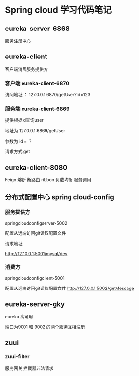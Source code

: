 # Spring cloud 学习代码笔记



## eureka-server-6868

服务注册中心

## eureka-client 

客户端消费服务提供方

### 客户端  eureka-client-6870  

访问地址 ： 127.0.0.1:6870/getUser?id=123

### 服务端  eureka-client-6869

提供根据id查询user 

地址为 127.0.0.1:6869/getUser

参数为 id = ？

请求方式 get

  

## eureka-client-8080

Feign 熔断 断路由
ribbon 负载均衡
服务调用


## 分布式配置中心  spring cloud-config 

### 服务提供方
springcloudconfigserver-5002

配置从远端访问git读取配置文件

请求地址 

http://127.0.0.1:5001/mysql/dev 


### 消费方
springcloudconfigclient-5001

配置从远端访问git读取配置文件
http://127.0.0.1:5002/getMessage




## eureka-server-gky
eureka 高可用

端口为9001 和 9002 的两个服务互相注册



## zuui 

### zuui-filter

服务网关,拦截器非法请求



